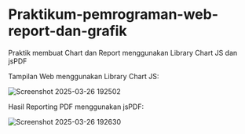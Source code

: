 # Praktikum-pemrograman-web-report-dan-grafik
Praktik membuat Chart dan Report menggunakan Library Chart JS dan jsPDF


Tampilan Web menggunakan Library Chart JS:

![Screenshot 2025-03-26 192502](https://github.com/user-attachments/assets/8334a242-5d4a-434a-8124-78cea3d62fee)

Hasil Reporting PDF menggunakan jsPDF:

![Screenshot 2025-03-26 192630](https://github.com/user-attachments/assets/bc461d43-59f4-46f7-9251-bcffd2b82026)
